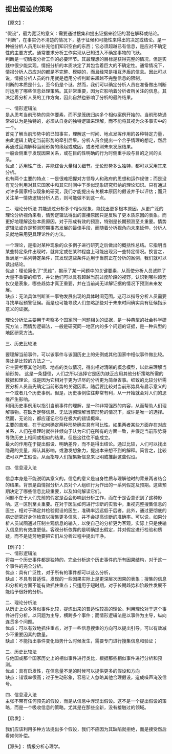 ## 提出假设的策略

【原文】：

“假设”，最为宽泛的意义：需要通过搜集和提出证据来验证的潜在解释或结论。  
“判断”，在事实仍不清楚的情况下，基于征候和可能性来得出的决定或结论。是一种被分析人员用以补充他们知识空白的东西；它必须超越已有信息，是应对不确定性的主要方式。通常要求分析工作实现从已知进入不确定事物的飞跃。  
判断是一切情报分析工作的必要环节。其最理想的目标是获得完整的情况，但是实践中很少能实现。情报分析的本质决定了其包含着巨大的不确定性。通常情况下，情报分析人员应对的都是不完整、模糊的，而且经常是相互矛盾的信息。因此可以说，情报分析人员的作用就是运用分析判断来超越不完整信息的限制。  
判断的本质是什么，至今仍是个谜。然而，我们可以确定分析人员在准备做出判断时运用了哪些信息处理策略。其非常重要，因为它影响着分析者所关注的信息。其决定着分析人员的工作方向，因此自然也影响了分析的最终结果。  

一、情形逻辑法  
是从思考当前形势的具体要素，而不是笼统归纳多个相似案例开始的。当前形势通常被认为是独特的，必须从自身的独特逻辑来理解，而不能将其视为众多事实中的一个。  
首先了解当前形势中的已知事实，理解这一时间、地点发挥作用的各种特定力量，由此逻辑上确定当前形势的牵引后果。分析人员会提出一个合乎情理的想定，然后再通过回溯解释当前形势的缘起或成因，或者预测未来发展结果。  
一般会侧重于发现因果关系，或在目的性明确的行为时侧重手段与目的之间的关系。  
优点：适用性广泛，并能综合大量相关细节。无论形势多么独特，都可以采用其来分析。  
也有两个主要的特点：一是很难把握对方领导人和政府的思想和运作规律；而是没有充分利用对其它国家中和其它时间中下类似现象研究归纳的理论知识。只有通过对许多国家相似现象的研究，我们才能提出有关根本原因的假设并予以评估；而只关注单一情势逻辑分析人员，则可能做不到这一点。  

二、理论分析法
其能通过分析多个相似现象，能找出更多根本原因。从更广泛的理论分析视角来看，情势逻辑法得出的直接原因只是反映了更本质原因的表象。而更好地理解这些本质原因，对于形成有效的预测，特别是长期预测至关重要。情势逻辑法或许是预测短期事态发展的最佳手段，而随着分析视角向未来延伸，分析人员就地采用更具理论性的方法。  

一个理论，是指对某种现象的众多例子进行研究之后做出的概括性总结。它指明当某些特定条件出现时，就肯定或在某种程度上可能出现另一些特定情况。换言之，当满足一系列特定条件，其发现这些条件适用于当前正在分析的案例，我们就可以读出结论。  
优点：理论简化了“思维”，揭示了某一问题中的关键要素，从而使分析人员滤除了大量不重要的细节，并让他们可以具有超越当前过度阶段的视野，认识到哪些趋势仅仅是表象，哪些趋势才真正重要，并在当前尚无详解证据的情况下预测未来发展。  
缺点：无法具体判断某一事物发展出现的具体时间范围。这可以指导分析人员需要寻找早起预警征候。而是也可能导致人们忽略那些对于未来时间确实具有征候指示意义的证据。  

理论分析法主要用于考察多个国家同一问题相关的证据，是一种典型的社会科学研究方法；而情势逻辑法，一般是研究同一地区内的多个问题的证据，是一种典型的地区研究方法。

三、历史比较法  

要理解当前事件，可以该事件与该国历史上的先例或其他国家中相似事件做比较。类比是比较的方法之一。  
它主要考察其他时间、地点的类似情况，得出相对清晰的概念模型，以此来理解当前形势。
这是一条捷径，人们之所以选择它是因为缺乏应用其他分析策略所需的数据和理论，或是因为它相对于更为详尽的分析更为简单省事。细致的比较分析需要分析人员首先确定当前形势的关键因素，随后要比较对当前形势具有启示意义的一个或者几个历史事例。但是，历史事例往往非常有利，从一开始就会对人们的思维产生影响。  
利用历史事例用以指引当前事件的理解，是一种非常强烈的内容，从而帮助人们理解事物。在缺乏足够信息、无法透彻理解当前形势的情况下，或许是唯一的选择。然而，无论谁，都应谨记它存在极大的错误概率。  
主要的苦难，在于如何确定两种形势确实具有可比性。如果两者某些方面存在对应关系，人们在推理时就往往倾向于认为它们在所有的方面一致，并假定当前形势将导致历史上相同或相似的结果。但是这往往不能成立。  
最大的作用在于提出假设、明确差异，而不是得出结论。通过比较，人们可以找出隐藏的变量，辨认其影响，或激发想象力，提出本来想不到的解释。简言之，比较法可以产生假设，从而指导人们搜集新信息来证明或推翻这些假设。

四、信息浸入法  

信息本身是不能说明其意义的。信息的意义是自身性质与理解他时的背景两者结合的结果。背景是由情报分析人员对个人组织行为作出的一系列假定及预期。这些预期决定了哪些信息比较重要，以及如何解读它们。  
问题不在于人们先前的假定是否会影响到分析工作，而在于是否意识到了这种影响。这一区别至关重要。在对于医生如何进行诊断的实验中，重视完整搜集信息的医生，相对于确定并检验假设的医生，准确率远远低于后者。此外，通过更彻底的病史研究好身体检查以搜集更多信息，并不会提高诊断的准确率。可以说，如果分析人员试图通过压制主观信息的输入，以使自己的分析更为客观，实际上只是使输入信息的有效度更低。客观分析依靠的是明确提出假定，并对假定进行检验和质疑，而不是徒劳地要把它们从分析过程中提出干净。  

【例子】：  
一、情形逻辑法  
将每一个历史事件都是独特的，完全分析这个历史事件的所有因果结构，对于这一个事件的完全分析。  
优点：具有广泛性，对于所有的事件都可以这么分析，  
缺点：不具有普适性，发现的一些因果实际上是更深层次因果的表象；搜集的信息和分析的方面不能有效抓住重点；只适用于短时期，对于长期趋势和阶段性发展不能给予很好的分析。

二、理论分析法  
从历史上众多类似事件比较，提炼出来的普适性较高的理论。利用理论对于这个事件进行分析。以问题为主导，横跨多个事件；而情形逻辑法是以事件为主导，纵向连贯多个问题。  
优点：可以有效地抓住重点，对于一些信息搜集的方向可以提出引导。可以有效减少不重要因素的数量。  
缺点：不能指出事件变化趋势什么时候发生，需要专门进行搜集信息和验证；

三、历史比较法  
与他国或那个国家历史上的相似事件进行类比，根据那些相似事件进行分析和预测。  
优点：具有启发性，在信息量不足的时候可以提供更多的假设和方向  
缺点：错误率很高；过于生动形象，容易让人忽略其他合理假设，造成噪声淹没信号。

四、信息浸入法  
主张不带有任何预先的假设，而是从信息中浮现出假设。这不是一个提出假设的策略，而是一个吸收信息的策略。尤其是在那些全新，没有接触过的领域。


【启发】：

我们应该利用多种方法提出多个假设，我们不应因为其缺陷就拒绝，而是接受然后看如何补偿。

【源头】：
情报分析心理学。
